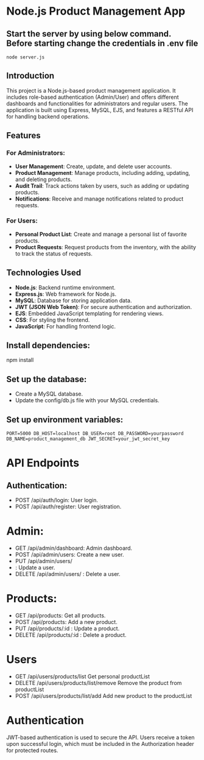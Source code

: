 # Node.js Product Management App

## Start the server by using below command. Before starting change the credentials in .env file
`node server.js`

## Introduction

This project is a Node.js-based product management application. It includes role-based authentication (Admin/User) and offers different dashboards and functionalities for administrators and regular users. The application is built using Express, MySQL, EJS, and features a RESTful API for handling backend operations.

## Features

### For Administrators:
- **User Management**: Create, update, and delete user accounts.
- **Product Management**: Manage products, including adding, updating, and deleting products.
- **Audit Trail**: Track actions taken by users, such as adding or updating products.
- **Notifications**: Receive and manage notifications related to product requests.

### For Users:
- **Personal Product List**: Create and manage a personal list of favorite products.
- **Product Requests**: Request products from the inventory, with the ability to track the status of requests.

## Technologies Used

- **Node.js**: Backend runtime environment.
- **Express.js**: Web framework for Node.js.
- **MySQL**: Database for storing application data.
- **JWT (JSON Web Token)**: For secure authentication and authorization.
- **EJS**: Embedded JavaScript templating for rendering views.
- **CSS**: For styling the frontend.
- **JavaScript**: For handling frontend logic.


## Install dependencies:
npm install


## Set up the database:
- Create a MySQL database.
- Update the config/db.js file with your MySQL credentials.

## Set up environment variables:
`
PORT=5000
DB_HOST=localhost
DB_USER=root
DB_PASSWORD=yourpassword
DB_NAME=product_management_db
JWT_SECRET=your_jwt_secret_key
`
# API Endpoints
## Authentication:
- POST /api/auth/login: User login.
- POST /api/auth/register: User registration.

# Admin:
- GET /api/admin/dashboard: Admin dashboard.
- POST /api/admin/users: Create a new user.
- PUT /api/admin/users/
- : Update a user.
- DELETE /api/admin/users/
: Delete a user.

# Products:
- GET /api/products: Get all products.
- POST /api/products: Add a new product.
- PUT /api/products/:id
: Update a product.
- DELETE /api/products/:id
: Delete a product.

# Users
- GET /api/users/products/list Get personal productList
- DELETE /api/users/products/list/remove Remove the product from productList
- POST  /api/users/products/list/add Add new product to the productList

# Authentication
JWT-based authentication is used to secure the API. Users receive a token upon successful login, which must be included in the Authorization header for protected routes.
